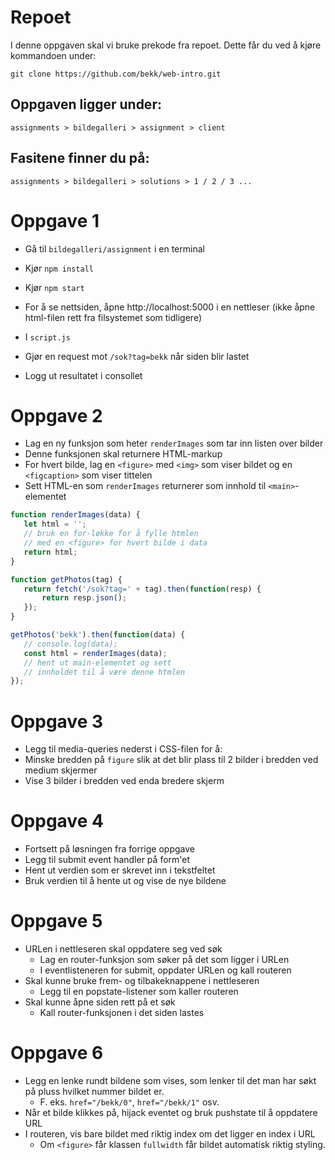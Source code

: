 # Repoet

I denne oppgaven skal vi bruke prekode fra repoet. Dette får du ved å kjøre kommandoen under:

`git clone https://github.com/bekk/web-intro.git`

## Oppgaven ligger under:
`assignments > bildegalleri > assignment > client`

## Fasitene finner du på:
`assignments > bildegalleri > solutions > 1 / 2 / 3 ...`
# Oppgave 1

* Gå til `bildegalleri/assignment` i en terminal
 * Kjør `npm install`
 * Kjør `npm start`

* For å se nettsiden, åpne http://localhost:5000 i en nettleser (ikke åpne html-filen rett fra filsystemet som tidligere)

* I `script.js`
 * Gjør en request mot `/sok?tag=bekk` når siden blir lastet
 * Logg ut resultatet i consollet

# Oppgave 2

* Lag en ny funksjon som heter `renderImages` som tar inn listen over bilder
* Denne funksjonen skal returnere HTML-markup
* For hvert bilde, lag en `<figure>` med `<img>` som viser bildet og en `<figcaption>` som viser tittelen
* Sett HTML-en som `renderImages` returnerer som innhold til `<main>`-elementet

```javascript
function renderImages(data) {
   let html = '';
   // bruk en for-løkke for å fylle htmlen
   // med en <figure> for hvert bilde i data
   return html;
}

function getPhotos(tag) {
   return fetch('/sok?tag=' + tag).then(function(resp) {
       return resp.json();
   });
}

getPhotos('bekk').then(function(data) {
   // console.log(data);
   const html = renderImages(data);
   // hent ut main-elementet og sett
   // innholdet til å være denne htmlen
});

```

# Oppgave 3
* Legg til media-queries nederst i CSS-filen for å:
* Minske bredden på `figure` slik at det blir plass til 2 bilder i bredden ved medium skjermer
* Vise 3 bilder i bredden ved enda bredere skjerm

# Oppgave 4

* Fortsett på løsningen fra forrige oppgave
* Legg til submit event handler på form'et
* Hent ut verdien som er skrevet inn i tekstfeltet
* Bruk verdien til å hente ut og vise de nye bildene

# Oppgave 5
* URLen i nettleseren skal oppdatere seg ved søk
    * Lag en router-funksjon som søker på det som ligger i URLen
    * I eventlisteneren for submit, oppdater URLen og kall routeren
* Skal kunne bruke frem- og tilbakeknappene i nettleseren
    * Legg til en popstate-listener som kaller routeren
* Skal kunne åpne siden rett på et søk
    * Kall router-funksjonen i det siden lastes

# Oppgave 6

* Legg en lenke rundt bildene som vises, som lenker til det man har søkt på pluss hvilket nummer bildet er.
  * F. eks. `href="/bekk/0"`, `href="/bekk/1"` osv.
* Når et bilde klikkes på, hijack eventet og bruk pushstate til å oppdatere URL
* I routeren, vis bare bildet med riktig index om det ligger en index i URL
  * Om `<figure>` får klassen `fullwidth` får bildet automatisk riktig styling.
